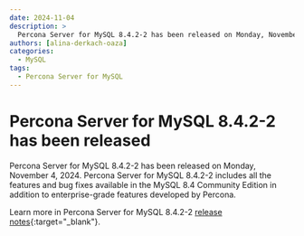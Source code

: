 ```yaml
---
date: 2024-11-04
description: >
  Percona Server for MySQL 8.4.2-2 has been released on Monday, November 4, 2024.
authors: [alina-derkach-oaza]
categories:
  - MySQL
tags:
  - Percona Server for MySQL
---
```


# Percona Server for MySQL 8.4.2-2 has been released

<!-- more -->

Percona Server for MySQL 8.4.2-2 has been released on Monday, November 4, 2024. Percona Server for MySQL 8.4.2-2 includes all the features and bug fixes available in the MySQL 8.4 Community Edition in addition to enterprise-grade features developed by Percona. 

Learn more in Percona Server for MySQL 8.4.2-2 [release notes](https://docs.percona.com/percona-server/8.4/release-notes/8.4.2-2.html){:target="_blank"}.

